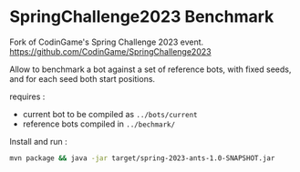 # SpringChallenge2023 Benchmark

Fork of CodinGame's Spring Challenge 2023 event. https://github.com/CodinGame/SpringChallenge2023

Allow to benchmark a bot against a set of reference bots, with fixed seeds, and for each seed both start positions.

requires :
 - current bot to be compiled as `../bots/current`
 - reference bots compiled in `../bechmark/`

Install and run :
```bash
mvn package && java -jar target/spring-2023-ants-1.0-SNAPSHOT.jar
```
